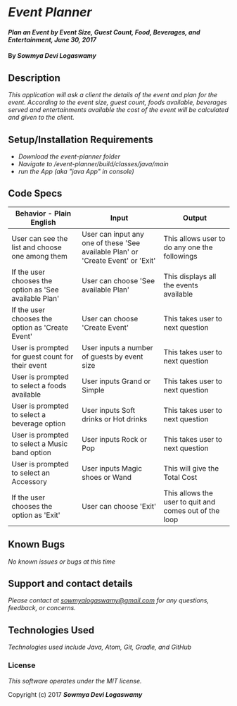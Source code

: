 # _Event Planner_

#### _Plan an Event by Event Size, Guest Count, Food, Beverages, and Entertainment, June 30, 2017_

#### By _**Sowmya Devi Logaswamy**_

## Description

_This application will ask a client the details of the event and plan for the event. According to the event size, guest count, foods available, beverages served and entertainments available the cost of the event will be calculated and given to the client._

## Setup/Installation Requirements

* _Download the event-planner folder_
* _Navigate to /event-planner/build/classes/java/main_
* _run the App (aka "java App" in console)_

## Code Specs

|Behavior - Plain English|Input|Output|
|---|---|---|
|User can see the list and choose one among them |User can input any one of these 'See available Plan' or 'Create Event' or 'Exit' |This allows user to do any one the followings|
|If the user chooses the option as 'See available Plan' |User can choose 'See available Plan'|This displays all the events available|
|If the user chooses the option as 'Create Event' |User can choose 'Create Event'|This takes user to next question|
|User is prompted for guest count for their event|User inputs a number of guests by event size|This takes user to next question|
|User is prompted to select a foods available|User inputs Grand or Simple|This takes user to next question|
|User is prompted to select a beverage option|User inputs Soft drinks or Hot drinks|This takes user to next question|
|User is prompted to select a Music band option|User inputs Rock or Pop|This takes user to next question|
|User is prompted to select an Accessory|User inputs Magic shoes or Wand|This will give the Total Cost|
|If the user chooses the option as 'Exit' |User can choose 'Exit'|This allows the user to quit and comes out of the loop|

## Known Bugs

_No known issues or bugs at this time_

## Support and contact details

_Please contact at sowmyalogaswamy@gmail.com for any questions, feedback, or concerns._

## Technologies Used

_Technologies used include Java, Atom, Git, Gradle, and GitHub_

### License

*This software operates under the MIT license.*

Copyright (c) 2017 **_Sowmya Devi Logaswamy_**

